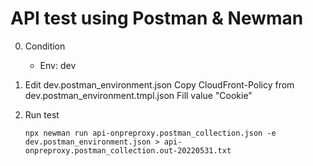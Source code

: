 # API test using Postman & Newman

0. Condition
    - Env: dev

1. Edit dev.postman_environment.json
    Copy CloudFront-Policy from dev.postman_environment.tmpl.json
    Fill value "Cookie"

2. Run test
    ```
    npx newman run api-onpreproxy.postman_collection.json -e dev.postman_environment.json > api-onpreproxy.postman_collection.out-20220531.txt
    ```
